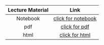 Lecture Material | Link
:-----:          | :--------:
Notebook         | [click for notebook](../lecture03_pluto)
pdf              | [click for pdf](../notebooks/Lecture_03/Printout/Lecture_03.pdf)
html             | [click for html](../notebooks/Lecture_03/Printout/Lecture_03.html)